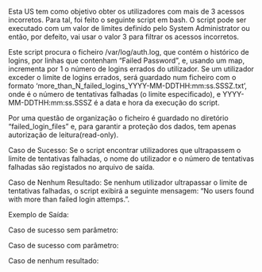 Esta US tem como objetivo obter os utilizadores com mais de 3 acessos incorretos. Para tal, foi feito o seguinte script em bash. 
O script pode ser executado com um valor de limites definido pelo System Administrator ou então, por defeito, vai usar o valor 3 para filtrar os acessos incorretos. 

Este script procura o ficheiro /var/log/auth.log, que contém o histórico de logins, por linhas que contenham “Failed Password”, e, usando um map, incrementa por 1 o número de logins errados do utilizador. Se um utilizador exceder o limite de logins errados, será guardado num ficheiro com o formato ‘more_than_N_failed_logins_YYYY-MM-DDTHH:mm:ss.SSSZ.txt’, onde <N> é o número de tentativas falhadas (o limite especificado), e YYYY-MM-DDTHH:mm:ss.SSSZ é a data e hora da execução do script. 

Por uma questão de organização o ficheiro é guardado no diretório “failed_login_files” e, para garantir a proteção dos dados, tem apenas autorização de leitura(read-only). 

Caso de Sucesso: Se o script encontrar utilizadores que ultrapassem o limite de tentativas falhadas, o nome do utilizador e o número de tentativas falhadas são registados no arquivo de saída. 

Caso de Nenhum Resultado: Se nenhum utilizador ultrapassar o limite de tentativas falhadas, o script exibirá a seguinte mensagem: “No users found with more than <N> failed login attemps.”. 

 

 

Exemplo de Saída: 

Caso de sucesso sem parâmetro: 

 

Caso de sucesso com parâmetro: 

 

Caso de nenhum resultado: 

 

